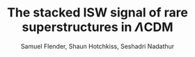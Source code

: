 ---
no: "7"
title: "The stacked ISW signal of rare superstructures in $\\Lambda$CDM"
arxiv_link: "https://arxiv.org/abs/1212.0776"
arxiv_id: "1212.0776"
author: "Samuel Flender, Shaun Hotchkiss, Seshadri Nadathur"
reviewed: True
journal: "JCAP, 2013, 013 (2013)"
---